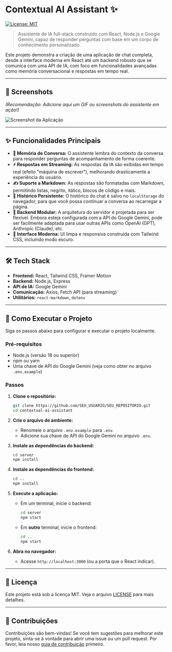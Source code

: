 ﻿# Contextual AI Assistant ✨

[![License: MIT](https://img.shields.io/badge/License-MIT-yellow.svg)](https://opensource.org/licenses/MIT)

> Assistente de IA full-stack construído com React, Node.js e Google Gemini, capaz de responder perguntas com base em um corpo de conhecimento personalizado.

Este projeto demonstra a criação de uma aplicação de chat completa, desde a interface moderna em React até um backend robusto que se comunica com uma API de IA, com foco em funcionalidades avançadas como memória conversacional e respostas em tempo real.

---

## 📸 Screenshots

*(Recomendação: Adicione aqui um GIF ou screenshots do assistente em ação!)*

![Screenshot da Aplicação](https://via.placeholder.com/800x450.png?text=Adicione+um+screenshot+aqui)

---

## ✨ Funcionalidades Principais

-   **🧠 Memória de Conversa:** O assistente lembra do contexto da conversa para responder perguntas de acompanhamento de forma coerente.
-   **⚡ Respostas em Streaming:** As respostas da IA são exibidas em tempo real (efeito "máquina de escrever"), melhorando drasticamente a experiência do usuário.
-   **✍️ Suporte a Markdown:** As respostas são formatadas com Markdown, permitindo listas, negrito, itálico, blocos de código e mais.
-   **💾 Histórico Persistente:** O histórico do chat é salvo no `localStorage` do navegador, para que você possa continuar a conversa ao recarregar a página.
-   **🔌 Backend Modular:** A arquitetura do servidor é projetada para ser flexível. Embora esteja configurada com a API do Google Gemini, pode ser facilmente adaptada para usar outras APIs como OpenAI (GPT), Anthropic (Claude), etc.
-   **🎨 Interface Moderna:** UI limpa e responsiva construída com Tailwind CSS, incluindo modo escuro.

---

## 🛠️ Tech Stack

-   **Frontend:** React, Tailwind CSS, Framer Motion
-   **Backend:** Node.js, Express
-   **API de IA:** Google Gemini
-   **Comunicação:** Axios, Fetch API (para streaming)
-   **Utilitários:** `react-markdown`, `dotenv`

---

## 🚀 Como Executar o Projeto

Siga os passos abaixo para configurar e executar o projeto localmente.

### Pré-requisitos

-   Node.js (versão 18 ou superior)
-   npm ou yarn
-   Uma chave de API do Google Gemini (veja como obter no arquivo `.env.example`)

### Passos

1.  **Clone o repositório:**
    ```bash
    git clone https://github.com/SEU_USUARIO/SEU_REPOSITORIO.git
    cd contextual-ai-assistant
    ```

2.  **Crie o arquivo de ambiente:**
    -   Renomeie o arquivo `.env.example` para `.env`.
    -   Adicione sua chave de API do Google Gemini no arquivo `.env`.

3.  **Instale as dependências do backend:**
    ```bash
    cd server
    npm install
    ```

4.  **Instale as dependências do frontend:**
    ```bash
    cd ..
    npm install
    ```

5.  **Execute a aplicação:**
    -   Em um terminal, inicie o backend:
        ```bash
        cd server
        npm start
        ```
    -   Em **outro** terminal, inicie o frontend:
        ```bash
        cd ..
        npm start
        ```

6.  **Abra no navegador:**
    -   Acesse `http://localhost:3000` (ou a porta que o React indicar).

---

## 📄 Licença

Este projeto está sob a licença MIT. Veja o arquivo [LICENSE](LICENSE) para mais detalhes.

---

## 🤝 Contribuições

Contribuições são bem-vindas! Se você tem sugestões para melhorar este projeto, sinta-se à vontade para abrir uma issue ou um pull request. Por favor, leia nosso [guia de contribuição](CONTRIBUTING.md) primeiro.
